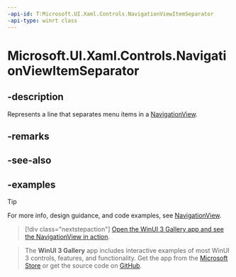 ```yaml
---
-api-id: T:Microsoft.UI.Xaml.Controls.NavigationViewItemSeparator
-api-type: winrt class
---
```

<!-- Class syntax.
public class NavigationViewItemSeparator : NavigationViewItemBase, NavigationViewItemBase
-->

# Microsoft.UI.Xaml.Controls.NavigationViewItemSeparator

## -description

Represents a line that separates menu items in a [NavigationView](navigationview.md).

## -remarks

## -see-also

## -examples

> [!TIP]
> For more info, design guidance, and code examples, see [NavigationView](/windows/apps/design/controls/navigationview).

> [!div class="nextstepaction"]
> [Open the WinUI 3 Gallery app and see the NavigationView in action](winui3gallery:/item/NavigationView).

> The **WinUI 3 Gallery** app includes interactive examples of most WinUI 3 controls, features, and functionality. Get the app from the [Microsoft Store](https://www.microsoft.com/store/productId/9P3JFPWWDZRC) or get the source code on [GitHub](https://github.com/microsoft/WinUI-Gallery).

